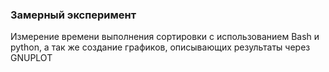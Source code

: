 ### Замерный эксперимент
Измерение времени выполнения сортировки с использованием Bash и python, а так же создание графиков, описывающих результаты через GNUPLOT
